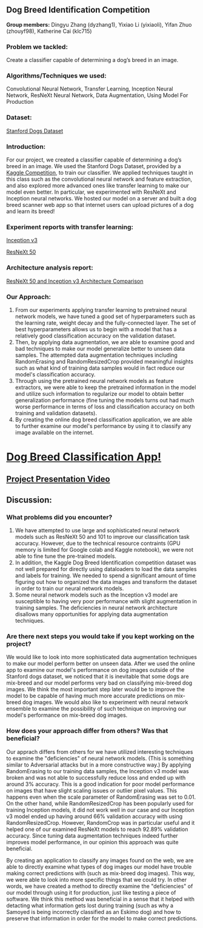 ## Dog Breed Identification Competition

**Group members:** Dingyu Zhang (dyzhang1), Yixiao Li (yixiaoli), Yifan Zhuo (zhouyf98), Katherine Cai (klc715)

### Problem we tackled:

Create a classifier capable of determining a dog’s breed in an image. 

### Algorithms/Techniques we used:

Convolutional Neural Network, Transfer Learning, Inception Neural Network, ResNeXt Neural Network, Data Augmentation, Using Model For Production

### Dataset:

[Stanford Dogs Dataset](http://vision.stanford.edu/aditya86/ImageNetDogs/)

### Introduction:

For our project, we created a classifier capable of determining a dog’s breed in an image. We used the Stanford Dogs Dataset, provided by a [Kaggle Competition](https://www.kaggle.com/c/dog-breed-identification), to train our classifier. We applied techniques taught in this class such as the convolutional neural network and feature extraction, and also explored more advanced ones like transfer learning to make our model even better. In particular, we experimented with ResNeXt and Inception neural networks. We hosted our model on a server and built a dog breed scanner web app so that internet users can upload pictures of a dog and learn its breed!

### Experiment reports with transfer learning:

[Inception v3](https://drive.google.com/file/d/1JxwztvF40rz28CJtgqwm3e70j2AsNFPk/view?usp=sharing)

[ResNeXt 50](https://drive.google.com/file/d/1HjYX76gJkZx6YWPcRGKdt_OHCVDaWEBA/view?usp=sharing)

### Architecture analysis report:

[ResNeXt 50 and Inception v3 Architecture Comparison](https://drive.google.com/file/d/1aJ6r_URVzbdJRwc8xiLvLNBAqQ-O6gJ6/view?usp=sharing)

### Our Approach:

1. From our experiments applying transfer learning to pretrained neural network models, we have tuned a good set of hyperparameters such as the learning rate, weight decay and the fully-connected layer. The set of best hyperparameters allows us to begin with a model that has a relatively good classification accuracy on the validation dataset.
2. Then, by applying data augmentation, we are able to examine good and bad techniques to make our model generalize better to unseen data samples. The attempted data augmentation techniques including RandomErasing and RandomResizedCrop provided meaningful insights such as what kind of training data samples would in fact reduce our model's classification accuracy.
3. Through using the pretrained neural network models as feature extractors, we were able to keep the pretrained information in the model and utilize such information to regularize our model to obtain better generalization performance (fine tuning the models turns out had much worse performance in terms of loss and classification accuracy on both training and validation datasets). 
4. By creating the online dog breed classification application, we are able to further examine our model's performance by using it to classify any image available on the internet.


# [Dog Breed Classification App!](https://master.d3jonbje051vgo.amplifyapp.com/)

## [Project Presentation Video](https://www.youtube.com/watch?v=s99BOFDfnV0)

## Discussion:
### What problems did you encounter?
1. We have attempted to use large and sophisticated neural network models such as ResNeXt 50 and 101 to improve our classification task accuracy. However, due to the technical resource contraints (GPU memory is limited for Google colab and Kaggle notebook), we were not able to fine tune the pre-trained models.
2. In addition, the Kaggle Dog Breed Identification competition dataset was not well prepared for directly using dataloaders to load the data samples and labels for training. We needed to spend a significant amount of time figuring out how to organized the data images and transform the dataset in order to train our neural network models.
3. Some neural network models such as the Inception v3 model are susceptible to having very poor performance with slight augmentation in training samples. The deficiencies in neural network architecture disallows many opportunities for applying data augmentation techniques.

### Are there next steps you would take if you kept working on the project?
We would like to look into more sophisticated data augmentation techniques to make our model perform better on unseen data. After we used the online app to examine our model's performance on dog images outside of the Stanford dogs dataset, we noticed that it is inevitable that some dogs are mix-breed and our model performs very bad on classifying mix-breed dog images. We think the most important step later would be to improve the model to be capable of having much more accurate predictions on mix-breed dog images. We would also like to experiment with neural network ensemble to examine the possibility of such technique on improving our model's performance on mix-breed dog images.

### How does your approach differ from others? Was that beneficial?
Our apprach differs from others for we have utilized interesting techniques to examine the "deficiencies" of neural network models. (This is something similar to Adversarial attacks but in a more constructive way.) By applying RandomErasing to our training data samples, the Inception v3 model was broken and was not able to successfully reduce loss and ended up with around 3% accuracy. This is a good indication for poor model performance on images that have slight scaling issues or outlier pixel values. This happens even when the scale parameter of RandomErasing was set to 0.01.  On the other hand, while RandomResizedCrop has been popularly used for training Inception models, it did not work well in our case and our Inception v3 model ended up having around 66% validation accuracy with using RandomResizedCrop. However, RandomCrop was in particular useful and it helped one of our examined ResNeXt models to reach 92.89% validation accuracy. Since tuning data augmentation techniques indeed further improves model performance, in our opinion this approach was quite beneficial.

By creating an application to classify any images found on the web, we are able to directly examine what types of dog images our model have trouble making correct predictions with (such as mix-breed dog images). This way, we were able to look into more specific things that we could try. In other words, we have created a method to directly examine the "deficiencies" of our model through using it for production, just like testing a piece of software. We think this method was beneficial in a sense that it helped with detacting what information gets lost during training (such as why a Samoyed is being incorrectly classified as an Eskimo dog) and how to preserve that information in order for the model to make correct predictions.
